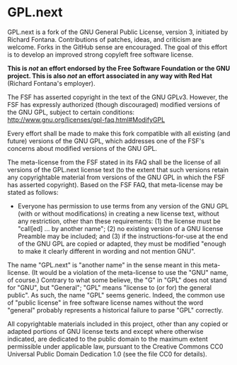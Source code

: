 GPL.next
========

GPL.next is a fork of the GNU General Public License, version 3,
initiated by Richard Fontana. Contributions of patches, ideas, and
criticism are welcome. Forks in the GitHub sense are encouraged. The
goal of this effort is to develop an improved strong copyleft free
software license.

**This is *not* an effort endorsed by the Free Software Foundation or
the GNU project. This is also *not* an effort associated in any way
with Red Hat** (Richard Fontana's employer).

The FSF has asserted copyright in the text of the GNU GPLv3. However,
the FSF has expressly authorized (though discouraged) modified
versions of the GNU GPL, subject to certain conditions:
http://www.gnu.org/licenses/gpl-faq.html#ModifyGPL

Every effort shall be made to make this fork compatible with all
existing (and future) versions of the GNU GPL, which addresses one of
the FSF's concerns about modified versions of the GNU GPL.

The meta-license from the FSF stated in its FAQ shall be the license
of all versions of the GPL.next license text (to the extent that such
versions retain any copyrightable material from versions of the GNU
GPL in which the FSF has asserted copyright). Based on the FSF FAQ,
that meta-license may be stated as follows:

* Everyone has permission to use terms from any version of the GNU GPL
  (with or without modifications) in creating a new license text,
  without any restriction, other than these requirements: (1) the
  license must be "call[ed] ... by another name"; (2) no existing
  version of a GNU license Preamble may be included; and (3) if the
  instructions-for-use at the end of the GNU GPL are copied or
  adapted, they must be modified "enough to make it clearly different
  in wording and not mention GNU".

The name "GPL.next" is "another name" in the sense meant in this
meta-license. (It would be a violation of the meta-license to use the
"GNU" name, of course.) Contrary to what some believe, the "G" in
"GPL" does not stand for "GNU", but "General"; "GPL" means "license to
(or for) the general public". As such, the name "GPL" seems
generic. Indeed, the common use of "public license" in free software
license names without the word "general" probably represents a
historical failure to parse "GPL" correctly.

All copyrightable materials included in this project, other than any
copied or adapted portions of GNU license texts and except where
otherwise indicated, are dedicated to the public domain to the maximum
extent permissible under applicable law, pursuant to the Creative
Commons CC0 Universal Public Domain Dedication 1.0 (see the file CC0
for details).

